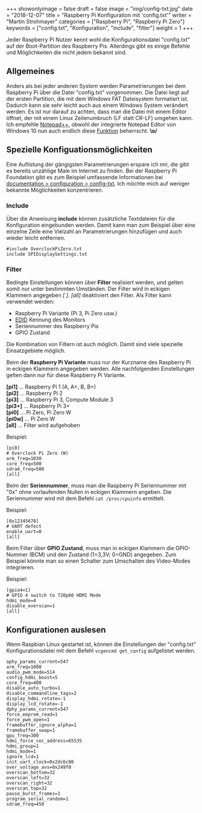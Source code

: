 +++
showonlyimage = false
draft = false
image = "img/config-txt.jpg"
date = "2018-12-07"
title = "Raspberry Pi Konfiguration mit 'config.txt'"
writer = "Martin Strohmayer"
categories = ["Raspberry Pi", "Raspberry Pi Zero"]
keywords = ["config.txt", "Konfiguration", "include", "filter"]
weight = 1
+++


Jeder Raspberry Pi Nutzer kennt wohl die Konfigurationsdatei "config.txt" auf der Boot-Partition des Raspberry Pis.
Allerdings gibt es einige Befehle und Möglichkeiten die nicht jedem bekannt sind. 
<!--more-->

## Allgemeines

Anders als bei jeder anderen System werden Parametrierungen bei dem Raspberry Pi über die Datei "config.txt" vorgenommen. Die Datei liegt auf der 
ersten Partition, die mit dem Windows FAT Dateisystem formatiert ist. Dadurch kann sie sehr leicht auch aus einem Windows System verändert werden.
Es ist nur darauf zu achten, dass man die Datei mit einem Editor öffnet, der mit einem Linux Zeilenumbruch (LF statt CR-LF) umgehen kann. Ich empfehle [Notepad++](https://notepad-plus-plus.org/download/), obwohl der integrierte Notepad Editor von Windows 10 nun auch endlich diese [Funktion](https://blogs.msdn.microsoft.com/commandline/2018/05/08/extended-eol-in-notepad/) beherrscht. **\o/**


## Spezielle Konfiguationsmöglichkeiten
 
Eine Auflistung der gängigsten Parametrierungen erspare ich mir, die gibt es bereits unzählige Male im Internet zu finden. 
Bei der Raspberry Pi Foundation gibt es zum Beispiel umfassende Informationen bei [documentation > configuration > config-txt](https://www.raspberrypi.org/documentation/configuration/config-txt/). Ich möchte mich auf weniger bekannte Möglichkeiten konzentrieren.

### Include 

Über die Anweisung **include** können zusätzliche Textdateien für die Konfiguration eingebunden werden. Damit kann man zum Beispiel über eine einzelne Zeile 
eine Vielzahl an Parametrierungen hinzufügen und auch wieder leicht entfernen.

```
#include OverclockPiZero.txt
include SPIDisplaySettings.txt
```

### Filter

Bedingte Einstellungen können über **Filter** realisiert werden, und gelten somit nur unter bestimmten Umständen. Der Filter wird in eckigen Klammern angegeben *[ ]*. *[all]* deaktiviert den Filter. Als Filter kann verwendet werden:
* Raspberry Pi Variante (Pi 3, Pi Zero usw.)
* [EDID](https://de.wikipedia.org/wiki/Extended_Display_Identification_Data) Kennung des Monitors
* Seriennummer des Raspberry Pis
* GPIO Zustand

Die Kombination von Filtern ist auch möglich. Damit sind viele spezielle Einsatzgebiete möglich. 

Beim der **Raspberry Pi Variante** muss nur der Kurzname des Raspberry Pi in eckigen Klammern angegeben werden. Alle nachfolgenden Einstellungen gelten dann nur für diese Raspberry Pi Variante.

**[pi1]** ... Raspberry Pi 1 (A, A+, B, B+)   
**[pi2]** ... Raspberry Pi 2  
**[pi3]** ... Raspberry Pi 3, Compute Module 3  
**[pi3+]** ... Raspberry Pi 3+  
**[pi0]** ... Pi Zero, Pi Zero W  
**[pi0w]** ... Pi Zero W  
**[all]** ... Filter wird aufgehoben

Beispiel:
```
[pi0]
# Overclock Pi Zero (W)
arm_freq=1030
core_freq=500
sdram_freq=500
[all]
```

Beim der **Seriennummer**, muss man die Raspberry Pi Seriennummer mit "0x" ohne vorlaufenden Nullen in eckigen Klammern angeben. Die Seriennummer wird mit dem Befehl
`cat /proc/cpuinfo` ermittelt. 

Beispiel:
```
[0x12345678]
# UART defect
enable_uart=0
[all]
```

Beim Filter über **GPIO Zustand**, muss man in eckigen Klammern die GPIO-Nummer (BCM) und den Zustand (1=3,3V; 0=GND) angegeben. Zum Beispiel könnte man so einen Schalter zum Umschalten des Video-Modes integrieren. 

Beispiel:
```
[gpio4=1]
# GPIO 4 switch to 720p60 HDMI Mode
hdmi_mode=4
disable_overscan=1
[all]
```

## Konfigurationen auslesen 

Wenn Raspbian Linux gestartet ist, können die Einstellungen der "config.txt" Konfigurationsdatei mit dem Befehl `vcgencmd get_config` aufgelistet werden.

```
aphy_params_current=547
arm_freq=1000
audio_pwm_mode=514
config_hdmi_boost=5
core_freq=400
disable_auto_turbo=1
disable_commandline_tags=2
display_hdmi_rotate=-1
display_lcd_rotate=-1
dphy_params_current=547
force_eeprom_read=1
force_pwm_open=1
framebuffer_ignore_alpha=1
framebuffer_swap=1
gpu_freq=300
hdmi_force_cec_address=65535
hdmi_group=1
hdmi_mode=1
ignore_lcd=1
init_uart_clock=0x2dc6c00
over_voltage_avs=0x249f0
overscan_bottom=32
overscan_left=32
overscan_right=32
overscan_top=32
pause_burst_frames=1
program_serial_random=1
sdram_freq=450
```
